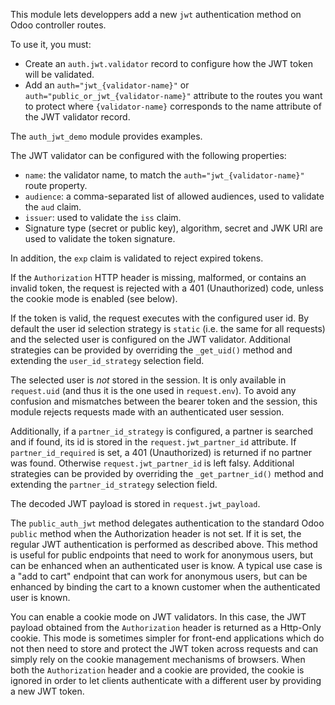 This module lets developpers add a new `jwt` authentication method on
Odoo controller routes.

To use it, you must:

- Create an `auth.jwt.validator` record to configure how the JWT token
  will be validated.
- Add an `auth="jwt_{validator-name}"` or
  `auth="public_or_jwt_{validator-name}"` attribute to the routes you
  want to protect where `{validator-name}` corresponds to the name
  attribute of the JWT validator record.

The `auth_jwt_demo` module provides examples.

The JWT validator can be configured with the following properties:

- `name`: the validator name, to match the `auth="jwt_{validator-name}"`
  route property.
- `audience`: a comma-separated list of allowed audiences, used to
  validate the `aud` claim.
- `issuer`: used to validate the `iss` claim.
- Signature type (secret or public key), algorithm, secret and JWK URI
  are used to validate the token signature.

In addition, the `exp` claim is validated to reject expired tokens.

If the `Authorization` HTTP header is missing, malformed, or contains an
invalid token, the request is rejected with a 401 (Unauthorized) code,
unless the cookie mode is enabled (see below).

If the token is valid, the request executes with the configured user id.
By default the user id selection strategy is `static` (i.e. the same for
all requests) and the selected user is configured on the JWT validator.
Additional strategies can be provided by overriding the `_get_uid()`
method and extending the `user_id_strategy` selection field.

The selected user is *not* stored in the session. It is only available
in `request.uid` (and thus it is the one used in `request.env`). To
avoid any confusion and mismatches between the bearer token and the
session, this module rejects requests made with an authenticated user
session.

Additionally, if a `partner_id_strategy` is configured, a partner is
searched and if found, its id is stored in the `request.jwt_partner_id`
attribute. If `partner_id_required` is set, a 401 (Unauthorized) is
returned if no partner was found. Otherwise `request.jwt_partner_id` is
left falsy. Additional strategies can be provided by overriding the
`_get_partner_id()` method and extending the `partner_id_strategy`
selection field.

The decoded JWT payload is stored in `request.jwt_payload`.

The `public_auth_jwt` method delegates authentication to the standard
Odoo `public` method when the Authorization header is not set. If it is
set, the regular JWT authentication is performed as described above.
This method is useful for public endpoints that need to work for
anonymous users, but can be enhanced when an authenticated user is know.
A typical use case is a "add to cart" endpoint that can work for
anonymous users, but can be enhanced by binding the cart to a known
customer when the authenticated user is known.

You can enable a cookie mode on JWT validators. In this case, the JWT
payload obtained from the `Authorization` header is returned as a
Http-Only cookie. This mode is sometimes simpler for front-end
applications which do not then need to store and protect the JWT token
across requests and can simply rely on the cookie management mechanisms
of browsers. When both the `Authorization` header and a cookie are
provided, the cookie is ignored in order to let clients authenticate
with a different user by providing a new JWT token.
